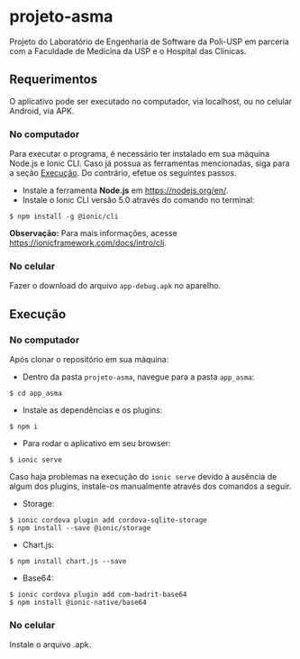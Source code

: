 # projeto-asma
Projeto do Laboratório de Engenharia de Software da Poli-USP em parceria com a Faculdade de Medicina da USP e o Hospital das Clínicas.

## Requerimentos
O aplicativo pode ser executado no computador, via localhost, ou no celular Android, via APK.

### No computador
Para executar o programa, é necessário ter instalado em sua máquina Node.js e Ionic CLI. Caso já possua as ferramentas mencionadas, siga para a seção [Execução](#Execução). Do contrário, efetue os seguintes passos.

- Instale a ferramenta **Node.js** em https://nodejs.org/en/.
- Instale o Ionic CLI versão 5.0 através do comando no terminal:

```
$ npm install -g @ionic/cli
```

**Observação:** Para mais informações, acesse https://ionicframework.com/docs/intro/cli.

### No celular
Fazer o download do arquivo ```app-debug.apk``` no aparelho.

## Execução

### No computador
Após clonar o repositório em sua máquina:

- Dentro da pasta ```projeto-asma```, navegue para a pasta ```app_asma```:
```
$ cd app_asma
```

- Instale as dependências e os plugins:
```
$ npm i
```

- Para rodar o aplicativo em seu browser:
```
$ ionic serve
```

Caso haja problemas na execução do ```ionic serve``` devido à ausência de algum dos plugins, instale-os manualmente através dos comandos a seguir.
- Storage:
```
$ ionic cordova plugin add cordova-sqlite-storage
$ npm install --save @ionic/storage
```

- Chart.js:
```
$ npm install chart.js --save
```

- Base64:
```
$ ionic cordova plugin add com-badrit-base64
$ npm install @ionic-native/base64
```

### No celular
Instale o arquivo .apk.
